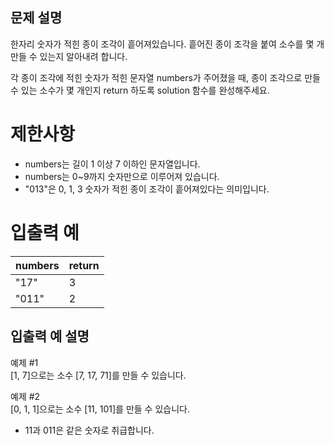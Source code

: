 ## 문제 설명

한자리 숫자가 적힌 종이 조각이 흩어져있습니다. 흩어진 종이 조각을 붙여 소수를 몇 개 만들 수 있는지 알아내려 합니다.

각 종이 조각에 적힌 숫자가 적힌 문자열 numbers가 주어졌을 때, 종이 조각으로 만들 수 있는 소수가 몇 개인지 return 하도록 solution 함수를 완성해주세요.

# 제한사항
* numbers는 길이 1 이상 7 이하인 문자열입니다.
* numbers는 0~9까지 숫자만으로 이루어져 있습니다.
* "013"은 0, 1, 3 숫자가 적힌 종이 조각이 흩어져있다는 의미입니다.

# 입출력 예
|numbers|return|
|-|-|
|"17"|3|
|"011"|2|

## 입출력 예 설명

예제 #1  
[1, 7]으로는 소수 [7, 17, 71]를 만들 수 있습니다.

예제 #2  
[0, 1, 1]으로는 소수 [11, 101]를 만들 수 있습니다.

* 11과 011은 같은 숫자로 취급합니다.
